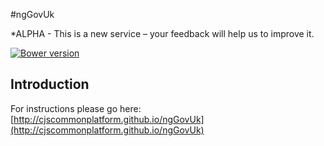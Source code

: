 #ngGovUk 

*ALPHA - This is a new service – your feedback will help us to improve it.

[![Bower version](https://img.shields.io/bower/v/bootstrap.svg)](https://img.shields.io/bower/v/bootstrap.svg)

## Introduction

For instructions please go here: [http://cjscommonplatform.github.io/ngGovUk](http://cjscommonplatform.github.io/ngGovUk)
